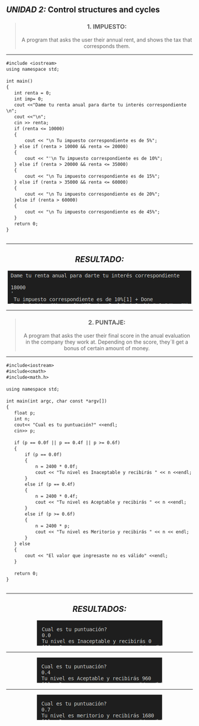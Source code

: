 ## ***UNIDAD 2:***  Control structures and cycles

<center>

> ### 1. IMPUESTO: 
> A program that asks the user their annual rent, and shows the tax that corresponds them.

</center>

 ___
 ```
#include <iostream>
using namespace std;

int main()
{
    int renta = 0;
    int imp= 0;
    cout <<"Dame tu renta anual para darte tu interés correspondiente \n";
    cout <<"\n";
    cin >> renta;
    if (renta <= 10000)
    {
        cout << "\n Tu impuesto correspondiente es de 5%";
    } else if (renta > 10000 && renta <= 20000)
    {
        cout << "'\n Tu impuesto correspondiente es de 10%";
    } else if (renta > 20000 && renta <= 35000)
    {
        cout << "\n Tu impuesto correspondiente es de 15%";
    } else if (renta > 35000 && renta <= 60000)
    {
        cout << "\n Tu impuesto correspondiente es de 20%";
    }else if (renta > 60000)
    {
        cout << "\n Tu impuesto correspondiente es de 45%";
    }
    return 0;
}


```
---

<center>

 *RESULTADO:*
---

![Alt HOLAMUNDO](IMG/../../IMG/IMPUESTOF.png)

---

> ### 2. PUNTAJE: 
> A program that asks the user their final score in the anual evaluation in the company they work at. Depending on the score, they´ll get a bonus of certain amount of money. 

</center>

 ___
 ```
#include<iostream>
#include<cmath>
#include<math.h>

using namespace std;

int main(int argc, char const *argv[])
{
    float p;
    int n;
    cout<< "Cual es tu puntuación?" <<endl; 
    cin>> p;

    if (p == 0.0f || p == 0.4f || p >= 0.6f)
    {
        if (p == 0.0f)
        {
            n = 2400 * 0.0f;
            cout << "Tu nivel es Inaceptable y recibirás " << n <<endl; 
        }
        else if (p == 0.4f)
        {
            n = 2400 * 0.4f; 
            cout << "Tu nivel es Aceptable y recibirás " << n <<endl; 
        }
        else if (p >= 0.6f)
        {
            n = 2400 * p;
            cout << "Tu nivel es Meritorio y recibirás " << n << endl; 
        }
    } else 
    {
        cout << "El valor que ingresaste no es válido" <<endl; 
    }
    
    return 0;
}


```
---

<center>

 *RESULTADOS:*
---


![Alt 0.0](IMG/../../IMG/0.0.png)

---
![Alt 0.0](IMG/../../IMG/0.4.png)

---
![Alt 0.0](IMG/../../IMG/0.6.png)

